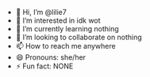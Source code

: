 - 👋 Hi, I’m @lilie7
- 👀 I’m interested in idk wot
- 🌱 I’m currently learning nothing
- 💞️ I’m looking to collaborate on nothing
- 📫 How to reach me anywhere
- 😄 Pronouns: she/her
- ⚡ Fun fact: NONE

<!---
lilie7/lilie7 is a ✨ special ✨ repository because its `README.md` (this file) appears on your GitHub profile.
You can click the Preview link to take a look at your changes.
--->
